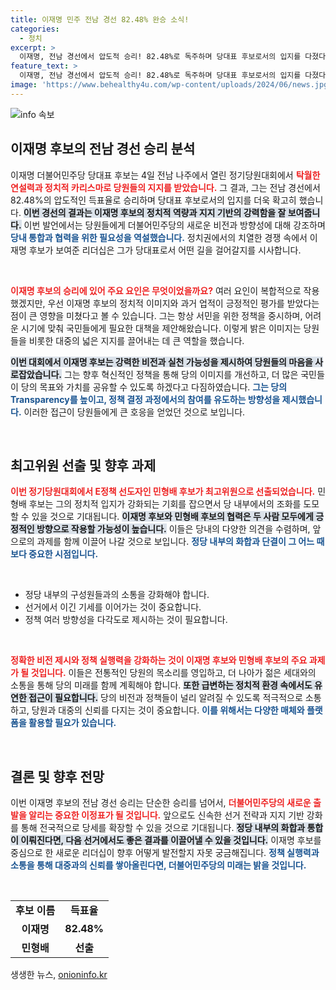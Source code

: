 ```yaml
---
title: 이재명 민주 전남 경선 82.48% 완승 소식!
categories:
  - 정치
excerpt: >
  이재명, 전남 경선에서 압도적 승리! 82.48%로 독주하며 당대표 후보로서의 입지를 다졌다. 민형배, 최고위원 1위 등극! 정치 판도를 뒤흔드는 이들의 행보에 귀추가 주목된다.
feature_text: >
  이재명, 전남 경선에서 압도적 승리! 82.48%로 독주하며 당대표 후보로서의 입지를 다졌다. 민형배, 최고위원 1위 등극! 정치 판도를 뒤흔드는 이들의 행보에 귀추가 주목된다.
image: 'https://www.behealthy4u.com/wp-content/uploads/2024/06/news.jpg'
---
```


<p><img src="https://www.behealthy4u.com/wp-content/uploads/2024/06/news.jpg" alt="info 속보" /></p>

<h2 data-ke-size="size26">이재명 후보의 전남 경선 승리 분석</h2>

<p data-ke-size="size16">이재명 더불어민주당 당대표 후보는 4일 전남 나주에서 열린 정기당원대회에서 <b><span style="color: #ee2323;">탁월한 연설력과 정치적 카리스마로 당원들의 지지를 받았습니다.</span></b> 그 결과, 그는 전남 경선에서 82.48%의 압도적인 득표율로 승리하며 당대표 후보로서의 입지를 더욱 확고히 했습니다. <b><span style="background-color: #21538527;">이번 경선의 결과는 이재명 후보의 정치적 역량과 지지 기반의 강력함을 잘 보여줍니다.</span></b> 이번 발언에서는 당원들에게 더불어민주당의 새로운 비전과 방향성에 대해 강조하며 <b><span style="color: #1a5490;">당내 통합과 협력을 위한 필요성을 역설했습니다.</span></b> 정치권에서의 치열한 경쟁 속에서 이재명 후보가 보여준 리더십은 그가 당대표로서 어떤 길을 걸어갈지를 시사합니다.</p>

<p data-ke-size="size16">&nbsp;</p>

<p><b><span style="color: #ee2323;">이재명 후보의 승리에 있어 주요 요인은 무엇이었을까요?</span></b> 여러 요인이 복합적으로 작용했겠지만, 우선 이재명 후보의 정치적 이미지와 과거 업적이 긍정적인 평가를 받았다는 점이 큰 영향을 미쳤다고 볼 수 있습니다. 그는 항상 서민을 위한 정책을 중시하며, 어려운 시기에 맞춰 국민들에게 필요한 대책을 제안해왔습니다. 이렇게 밝은 이미지는 당원들을 비롯한 대중의 넓은 지지를 끌어내는 데 큰 역할을 했습니다.</p>

<p><b><span style="background-color: #21538527;">이번 대회에서 이재명 후보는 강력한 비전과 실천 가능성을 제시하여 당원들의 마음을 사로잡았습니다.</span></b> 그는 향후 혁신적인 정책을 통해 당의 이미지를 개선하고, 더 많은 국민들이 당의 목표와 가치를 공유할 수 있도록 하겠다고 다짐하였습니다. <b><span style="color: #1a5490;">그는 당의 Transparency를 높이고, 정책 결정 과정에서의 참여를 유도하는 방향성을 제시했습니다.</span></b> 이러한 접근이 당원들에게 큰 호응을 얻었던 것으로 보입니다.</p>

<p data-ke-size="size16">&nbsp;</p>

<h2 data-ke-size="size26">최고위원 선출 및 향후 과제</h2>

<p><b><span style="color: #ee2323;">이번 정기당원대회에서 E정책 선도자인 민형배 후보가 최고위원으로 선출되었습니다.</span></b> 민형배 후보는 그의 정치적 입지가 강화되는 기회를 잡으면서 당 내부에서의 조화를 도모할 수 있을 것으로 기대됩니다. <b><span style="background-color: #21538527;">이재명 후보와 민형배 후보의 협력은 두 사람 모두에게 긍정적인 방향으로 작용할 가능성이 높습니다.</span></b> 이들은 당내의 다양한 의견을 수렴하며, 앞으로의 과제를 함께 이끌어 나갈 것으로 보입니다. <b><span style="color: #1a5490;">정당 내부의 화합과 단결이 그 어느 때보다 중요한 시점입니다.</span></b></p>

<p data-ke-size="size16">&nbsp;</p>

<ul>
    <li>정당 내부의 구성원들과의 소통을 강화해야 합니다.</li>
    <li>선거에서 이긴 기세를 이어가는 것이 중요합니다.</li>
    <li>정책 여러 방향성을 다각도로 제시하는 것이 필요합니다.</li>
</ul>

<p data-ke-size="size16">&nbsp;</p>

<p><b><span style="color: #ee2323;">정확한 비전 제시와 정책 실행력을 강화하는 것이 이재명 후보와 민형배 후보의 주요 과제가 될 것입니다.</span></b> 이들은 전통적인 당원의 목소리를 영입하고, 더 나아가 젊은 세대와의 소통을 통해 당의 미래를 함께 계획해야 합니다. <b><span style="background-color: #21538527;">또한 급변하는 정치적 환경 속에서도 유연한 접근이 필요합니다.</span></b> 당의 비전과 정책들이 널리 알려질 수 있도록 적극적으로 소통하고, 당원과 대중의 신뢰를 다지는 것이 중요합니다. <b><span style="color: #1a5490;">이를 위해서는 다양한 매체와 플랫폼을 활용할 필요가 있습니다.</span></b></p>

<p data-ke-size="size16">&nbsp;</p>

<h2 data-ke-size="size26">결론 및 향후 전망</h2>

<p data-ke-size="size16">이번 이재명 후보의 전남 경선 승리는 단순한 승리를 넘어서, <b><span style="color: #ee2323;">더불어민주당의 새로운 출발을 알리는 중요한 이정표가 될 것입니다.</span></b> 앞으로도 신속한 선거 전략과 지지 기반 강화를 통해 전국적으로 당세를 확장할 수 있을 것으로 기대됩니다. <b><span style="background-color: #21538527;">정당 내부의 화합과 통합이 이뤄진다면, 다음 선거에서도 좋은 결과를 이끌어낼 수 있을 것입니다.</span></b> 이재명 후보를 중심으로 한 새로운 리더십이 향후 어떻게 발전할지 자못 궁금해집니다. <b><span style="color: #1a5490;">정책 실행력과 소통을 통해 대중과의 신뢰를 쌓아올린다면, 더불어민주당의 미래는 밝을 것입니다.</span></b></p>

<p data-ke-size="size16">&nbsp;</p>

<table>
    <tr>
        <td style="text-align: center; height: 17px;"><b>후보 이름</b></td>
        <td style="text-align: center; height: 17px;"><b>득표율</b></td>
    </tr>
    <tr>
        <td style="text-align: center; height: 17px;"><b>이재명</b></td>
        <td style="text-align: center; height: 17px;"><b>82.48%</b></td>
    </tr>
    <tr>
        <td style="text-align: center; height: 17px;"><b>민형배</b></td>
        <td style="text-align: center; height: 17px;"><b>선출</b></td>
    </tr>
</table>
생생한 뉴스, <a href="https://onioninfo.kr" rel="dofollow">onioninfo.kr</a>


